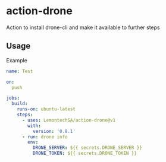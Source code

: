 # action-drone

Action to install drone-cli and make it available to further steps

## Usage

Example
````yaml
name: Test

on:
  push

jobs:
  build:
    runs-on: ubuntu-latest
    steps:
      - uses: LemontechSA/action-drone@v1
        with:
          version: '0.8.1'
      - run: drone info
        env:
          DRONE_SERVER: ${{ secrets.DRONE_SERVER }}
          DRONE_TOKEN: ${{ secrets.DRONE_TOKEN }}
````
